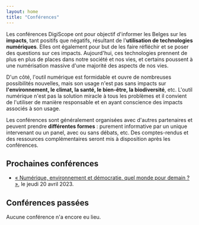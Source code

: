 ```yaml
---
layout: home
title: "Conférences"
---
```


Les conférences DigiScope ont pour objectif d'informer les Belges sur les **impacts**, tant positifs que négatifs, résultant de l'**utilisation de technologies numériques**. Elles ont également pour but de les faire réfléchir et se poser des questions sur ces impacts. Aujourd'hui, ces technologies prennent de plus en plus de places dans notre société et nos vies, et certains poussent à une numérisation massive d'une majorité des aspects de nos vies.

D'un côté, l'outil numérique est formidable et ouvre de nombreuses possibilités nouvelles, mais son usage n'est pas sans impacts sur **l'environnement, le climat, la santé, le bien-être, la biodiversité**, etc. L'outil numérique n'est pas la solution miracle à tous les problèmes et il convient de l'utiliser de manière responsable et en ayant conscience des impacts associés à son usage.

Les conférences sont généralement organisées avec d'autres partenaires et peuvent prendre **différentes formes** : purement informative par un unique intervenant ou un panel, avec ou sans débats, etc. Des comptes-rendus et des ressources complémentaires seront mis à disposition après les conférences.

## Prochaines conférences

- [« Numérique, environnement et démocratie, quel monde pour demain ? »](numerique-environnement-democratie-quel-monde-pour-demain-2023), le jeudi 20 avril 2023.

## Conférences passées

Aucune conférence n'a encore eu lieu.
